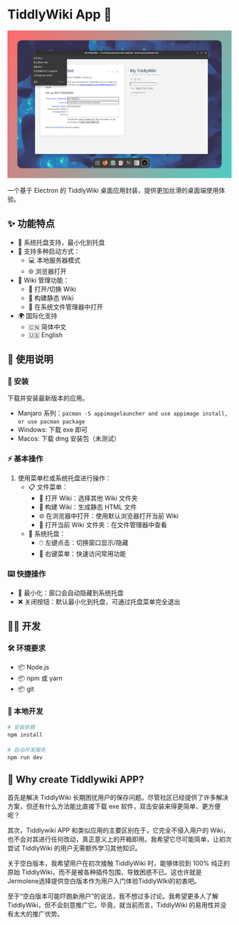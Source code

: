 # TiddlyWiki App 🌟

![img](./banner.png)

一个基于 Electron 的 TiddlyWiki 桌面应用封装，提供更加丝滑的桌面端使用体验。

## ✨ 功能特点

- 🔧 系统托盘支持，最小化到托盘
- 🚀 支持多种启动方式：
  - 💻 本地服务器模式
  - 🌐 浏览器打开
- 📝 Wiki 管理功能：
  - 📂 打开/切换 Wiki
  - 🔨 构建静态 Wiki
  - 📁 在系统文件管理器中打开
- 🌍 国际化支持
  - 🇨🇳 简体中文
  - 🇺🇸 English

## 📖 使用说明

### 🔰 安装

下载并安装最新版本的应用。

* Manjaro 系列：`pacman -S appimagelauncher and use appimage install, or use pacman package`
* Windows: 下载 exe 即可
* Macos: 下载 dmg 安装包（未测试）

### ⚡ 基本操作

1. 使用菜单栏或系统托盘进行操作：
   - 📋 文件菜单：
     - 📂 打开 Wiki：选择其他 Wiki 文件夹
     - 🔨 构建 Wiki：生成静态 HTML 文件
     - 🌐 在浏览器中打开：使用默认浏览器打开当前 Wiki
     - 📁 打开当前 Wiki 文件夹：在文件管理器中查看
   - 🔽 系统托盘：
     - 🖱️ 左键点击：切换窗口显示/隐藏
     - 📌 右键菜单：快速访问常用功能

### ⌨️ 快捷操作

- 🔽 最小化：窗口会自动隐藏到系统托盘
- ❌ 关闭按钮：默认最小化到托盘，可通过托盘菜单完全退出

## 👨‍💻 开发

### 🛠️ 环境要求

- 📦 Node.js
- 📦 npm 或 yarn
- 📦 git

### 🚀 本地开发

```bash
# 安装依赖
npm install

# 启动开发服务
npm run dev
```

## 🤔 Why create Tiddlywiki APP?

首先是解决 TiddlyWiki 长期困扰用户的保存问题。尽管社区已经提供了许多解决方案，但还有什么方法能比直接下载 exe 软件，双击安装来得更简单、更方便呢？

其次，Tiddlywiki APP 和类似应用的主要区别在于，它完全不侵入用户的 Wiki，也不会对其进行任何改动，真正意义上的开箱即用。我希望它尽可能简单，让初次尝试 TiddlyWiki 的用户无需额外学习其他知识。

关于空白版本，我希望用户在初次接触 TiddlyWiki 时，能够体验到 100% 纯正的原始 TiddlyWiki，而不是被各种插件包围，导致困惑不已。这也许就是Jermolene选择提供空白版本作为用户入门体验TiddlyWIki的初衷吧。

至于“空白版本可能吓跑新用户”的说法，我不想过多讨论。我希望更多人了解 TiddlyWiki，但不会刻意推广它。毕竟，就当前而言，TiddlyWiki 的易用性并没有太大的推广优势。
